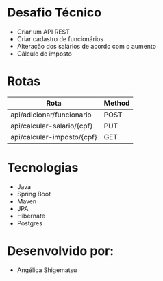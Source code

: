 # Desafio Técnico
- Criar um API REST
- Criar cadastro de funcionários
- Alteração dos salários de acordo com o aumento
- Cálculo de imposto

# Rotas
| Rota                        |     Method    |     
| ----------------------------| ------------- | 
| api/adicionar/funcionario   | POST          |
| api/calcular-salario/{cpf}  | PUT           | 
| api/calcular-imposto/{cpf}  | GET           | 

# Tecnologias
- Java
- Spring Boot
- Maven
- JPA
- Hibernate
- Postgres

# Desenvolvido por:
- Angélica Shigematsu

